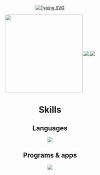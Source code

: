 <div align="center">

<p align="center">
  <a href="https://git.io/typing-svg"><img src="https://readme-typing-svg.demolab.com?font=Poppins&size=30&color=8939AD&pause=1000&center=true&vCenter=true&width=800&height=80&lines=Welcome!+:];These+are+my+overall+GitHub+stats:" alt="Typing SVG" /></a>
</p>

<a href="https://github.com/anuraghazra/github-readme-stats">
  <img height = 250 align="center" src="http://github-profile-summary-cards.vercel.app/api/cards/profile-details?username=pieceofhell&theme=tokyonight" />

<a href="https://github.com/anuraghazra/github-readme-stats">
  <img align="center" src="https://github-readme-stats.vercel.app/api?username=pieceofhell&show_icons=true&theme=tokyonight" />
</a>
<a href="https://github.com/anuraghazra/github-readme-stats">
  <img align="center" src="https://github-readme-stats.vercel.app/api/top-langs/?username=pieceofhell&theme=tokyonight&layout=donut" />
</a>

# Skills

## Languages
<p align="center">
  <a href="https://skillicons.dev">
    <img src="https://skillicons.dev/icons?i=java,flutter,latex,cpp,cs,html,css,js,bootstrap,git" />
  </a>
</p>

## Programs & apps
<p align="center">
  <a href="https://skillicons.dev">
    <img src="https://skillicons.dev/icons?i=vscode,visualstudio,neovim,idea,codepen,figma,eclipse,notion,github,unity,ps" />
  </a>
</p>

</div>

<!--
![badges1](https://dev-to-uploads.s3.amazonaws.com/uploads/articles/6n8fc8zw8pawxveffitx.png)

 
[![Typing SVG](https://readme-typing-svg.herokuapp.com?font=Fira+Code&pause=1000&width=435&lines=The+five+boxing+wizards+jump+quickly)](https://git.io/typing-svg) 
--!>

<!--
**pieceofhell/pieceofhell** is a ✨ _special_ ✨ repository because its `README.md` (this file) appears on your GitHub profile.

Here are some ideas to get you started:

- 🔭 I’m currently working on ...
- 🌱 I’m currently learning ...
- 👯 I’m looking to collaborate on ...
- 🤔 I’m looking for help with ...
- 💬 Ask me about ...
- 📫 How to reach me: ...
- 😄 Pronouns: ...
- ⚡ Fun fact: ...
-->
